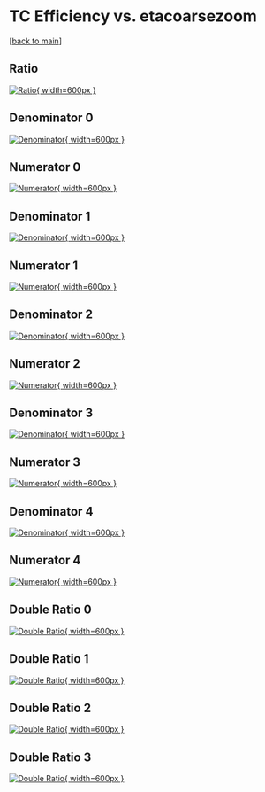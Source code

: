 # TC Efficiency vs. etacoarsezoom

[[back to main](./)]



## Ratio

[![Ratio](../mtv/var/TC_base_0_0_eff_etacoarsezoom.png){ width=600px }](../mtv/var/TC_base_0_0_eff_etacoarsezoom.pdf)

## Denominator 0

[![Denominator](../mtv/den/TC_base_0_0_eff_etacoarsezoom_den0.png){ width=600px }](../mtv/den/TC_base_0_0_eff_etacoarsezoom_den0.pdf)

## Numerator 0

[![Numerator](../mtv/num/TC_base_0_0_eff_etacoarsezoom_num0.png){ width=600px }](../mtv/num/TC_base_0_0_eff_etacoarsezoom_num0.pdf)

## Denominator 1

[![Denominator](../mtv/den/TC_base_0_0_eff_etacoarsezoom_den1.png){ width=600px }](../mtv/den/TC_base_0_0_eff_etacoarsezoom_den1.pdf)

## Numerator 1

[![Numerator](../mtv/num/TC_base_0_0_eff_etacoarsezoom_num1.png){ width=600px }](../mtv/num/TC_base_0_0_eff_etacoarsezoom_num1.pdf)

## Denominator 2

[![Denominator](../mtv/den/TC_base_0_0_eff_etacoarsezoom_den2.png){ width=600px }](../mtv/den/TC_base_0_0_eff_etacoarsezoom_den2.pdf)

## Numerator 2

[![Numerator](../mtv/num/TC_base_0_0_eff_etacoarsezoom_num2.png){ width=600px }](../mtv/num/TC_base_0_0_eff_etacoarsezoom_num2.pdf)

## Denominator 3

[![Denominator](../mtv/den/TC_base_0_0_eff_etacoarsezoom_den3.png){ width=600px }](../mtv/den/TC_base_0_0_eff_etacoarsezoom_den3.pdf)

## Numerator 3

[![Numerator](../mtv/num/TC_base_0_0_eff_etacoarsezoom_num3.png){ width=600px }](../mtv/num/TC_base_0_0_eff_etacoarsezoom_num3.pdf)

## Denominator 4

[![Denominator](../mtv/den/TC_base_0_0_eff_etacoarsezoom_den4.png){ width=600px }](../mtv/den/TC_base_0_0_eff_etacoarsezoom_den4.pdf)

## Numerator 4

[![Numerator](../mtv/num/TC_base_0_0_eff_etacoarsezoom_num4.png){ width=600px }](../mtv/num/TC_base_0_0_eff_etacoarsezoom_num4.pdf)

## Double Ratio 0

[![Double Ratio](../mtv/ratio/TC_base_0_0_eff_etacoarsezoom_ratio0.png){ width=600px }](../mtv/ratio/TC_base_0_0_eff_etacoarsezoom_ratio0.pdf)

## Double Ratio 1

[![Double Ratio](../mtv/ratio/TC_base_0_0_eff_etacoarsezoom_ratio1.png){ width=600px }](../mtv/ratio/TC_base_0_0_eff_etacoarsezoom_ratio1.pdf)

## Double Ratio 2

[![Double Ratio](../mtv/ratio/TC_base_0_0_eff_etacoarsezoom_ratio2.png){ width=600px }](../mtv/ratio/TC_base_0_0_eff_etacoarsezoom_ratio2.pdf)

## Double Ratio 3

[![Double Ratio](../mtv/ratio/TC_base_0_0_eff_etacoarsezoom_ratio3.png){ width=600px }](../mtv/ratio/TC_base_0_0_eff_etacoarsezoom_ratio3.pdf)

